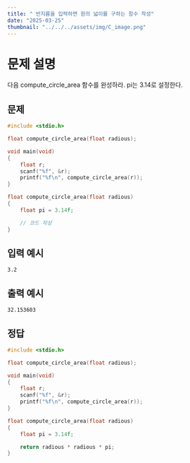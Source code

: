 ```yaml
---
title: " 반지름을 입력하면 원의 넓이를 구하는 함수 작성" 
date: "2025-03-25"
thumbnail: "../../../assets/img/C_image.png"
---
```


# 문제 설명
다음 compute_circle_area 함수를 완성하라.
pi는 3.14로 설정한다.
## 문제
```c
#include <stdio.h>

float compute_circle_area(float radious);

void main(void)
{
	float r;
	scanf("%f", &r);
	printf("%f\n", compute_circle_area(r));
}

float compute_circle_area(float radious)
{
	float pi = 3.14f;

	// 코드 작성
}
```

## 입력 예시
```
3.2
```

## 출력 예시
```
32.153603
```

## 정답
```c
#include <stdio.h>

float compute_circle_area(float radious);

void main(void)
{
	float r;
	scanf("%f", &r);
	printf("%f\n", compute_circle_area(r));
}

float compute_circle_area(float radious)
{
	float pi = 3.14f;

	return radious * radious * pi;
}
```

